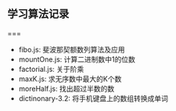## 学习算法记录
===

- fibo.js: 斐波那契额数列算法及应用
- mountOne.js: 计算二进制数中1的位数
- factorial.js: 关于阶乘
- maxK.js: 求无序数中最大的K个数
- moreHalf.js: 找出超过半数的数
- dictinonary-3.2: 将手机键盘上的数组转换成单词
